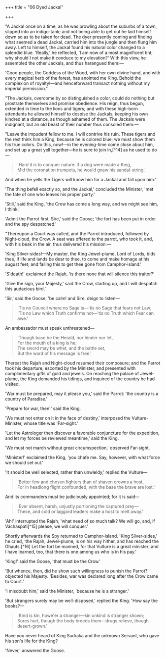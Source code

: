 +++
title = "06 Dyed Jackal"

+++

"A Jackal once on a time, as he was prowling about the suburbs of a town, slipped into an indigo-tank; and not being able to get out he laid himself down so as to be taken for dead. The dyer presently coming and finding what seemed a dead Jackal, carried him into the jungle and then flung him away. Left to himself, the Jackal found his natural color changed to a splendid blue. 'Really,' he reflected, 'I am now of a most magnificent tint; why should I not make it conduce to my elevation?' With this view, he assembled the other Jackals, and thus harangued them:—

'Good people, the Goddess of the Wood, with her own divine hand, and with every magical herb of the forest, has anointed me King. Behold the complexion of royalty!—and henceforward transact nothing without my imperial permission."

"The Jackals, overcome by so distinguished a color, could do nothing but prostrate themselves and promise obedience. His reign, thus begun, extended in time to the lions and tigers; and with these high-born attendants he allowed himself to despise the Jackals, keeping his own kindred at a distance, as though ashamed of them. The Jackals were indignant, but an old beast of their number thus consoled them:—

"Leave the impudent fellow to me. I will contrive his ruin. These tigers and the rest think him a King, because he is colored blue; we must show them his true colors. Do this, now!—in the evening-time come close about him, and set up a great yell together—he is sure to join in,[^14] as he used to do—

> 'Hard it is to conquer nature: if a dog were made a King,  
> Mid the coronation trumpets, he would gnaw his sandal-string.'

And when he yells the Tigers will know him for a Jackal and fall upon him.'

'The thing befell exactly so, and the Jackal,' concluded the Minister, 'met the fate of one who leaves his proper party.'

'Still,' said the King, 'the Crow has come a long way, and we might see him, I think.'

'Admit the Parrot first, Sire,' said the Goose; 'the fort has been put in order and the spy despatched.'

"Thereupon a Court was called, and the Parrot introduced, followed by Night-cloud, the Crow. A seat was offered to the parrot, who took it, and, with his beak in the air, thus delivered his mission:—

'King Silver-sides!—My master, the King Jewel-plume, Lord of Lords, bids thee, if life and lands be dear to thee, to come and make homage at his august feet; and failing this to get thee gone from Camphor-island.'

'S'death!' exclaimed the Rajah, 'is there none that will silence this traitor?'

'Give the sign, your Majesty,' said the Crow, starting up, and I will despatch this audacious bird.'

'Sir,' said the Goose, 'be calm! and Sire, deign to listen—

> 'Tis no Council where no Sage is—'tis no Sage that fears not Law;  
> 'Tis no Law which Truth confirms not—'tis no Truth which Fear can awe.'

An ambassador must speak unthreatened—

> 'Though base be the Herald, nor hinder nor let,  
> For the mouth of a king is he;  
> The sword may be whet, and the battle set,  
> But the word of his message is free.'

Thereat the Rajah and Night-cloud resumed their composure; and the Parrot took his departure, escorted by the Minister, and presented with complimentary gifts of gold and jewels. On reaching the palace of Jewel-plume, the King demanded his tidings, and inquired of the country he had visited.

'War must be prepared, may it please you,' said the Parrot: 'the country is a country of Paradise.'

'Prepare for war, then!' said the King.

'We must not enter on it in the face of destiny,' interposed the Vulture-Minister, whose title was 'Far-sight.'

'Let the Astrologer then discover a favorable conjuncture for the expedition, and let my forces be reviewed meantime,' said the King.

'We must not march without great circumspection,' observed Far-sight.

'Minister!' exclaimed the King, 'you chafe me. Say, however, with what force we should set out.'

'It should be well selected, rather than unwieldy,' replied the Vulture—

> 'Better few and chosen fighters than of shaven crowns a host,  
> For in headlong flight confounded, with the base the brave are lost.'

And its commanders must be judiciously appointed; for it is said—

> 'Ever absent, harsh, unjustly portioning the captured prey—  
> These, and cold or laggard leaders make a host to melt away.'

'Ah!' interrupted the Rajah, 'what need of so much talk? We will go, and, if Váchaspati[^15] please, we will conquer.'

Shortly afterwards the Spy returned to Camphor-island. 'King Silver-sides,' he cried, 'the Rajah, Jewel-plume, is on his way hither, and has reached the Ghauts.[^16] Let the fort be manned, for that Vulture is a great minister; and I have learned, too, that there is one among us who is in his pay.'

'King!' said the Goose, 'that must be the Crow.'

'But whence, then, did he show such willingness to punish the Parrot?' objected his Majesty. 'Besides, war was declared long after the Crow came to Court.'

'I misdoubt him,' said the Minister, 'because he is a stranger.'

'But strangers surely may be well-disposed,' replied the King. 'How say the books?—

> 'Kind is kin, howe'er a stranger—kin unkind is stranger shown;  
> Sores hurt, though the body breeds them—drugs relieve, though desert-grown.'

Have you never heard of King Sudraka and the unknown Servant, who gave his son's life for the King?

'Never,' answered the Goose.



